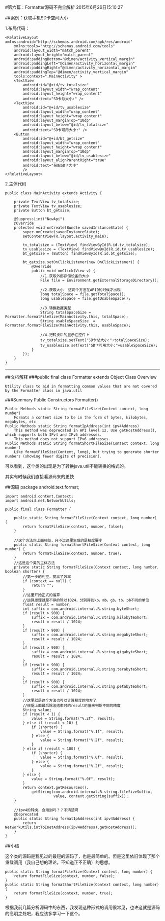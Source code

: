 #第六篇：Formatter源码不完全解析
2015年6月26日15:10:27

##案例：获取手机SD卡空间大小

1.布局代码：

	<RelativeLayout xmlns:android="http://schemas.android.com/apk/res/android"
	    xmlns:tools="http://schemas.android.com/tools"
	    android:layout_width="match_parent"
	    android:layout_height="match_parent"
	    android:paddingBottom="@dimen/activity_vertical_margin"
	    android:paddingLeft="@dimen/activity_horizontal_margin"
	    android:paddingRight="@dimen/activity_horizontal_margin"
	    android:paddingTop="@dimen/activity_vertical_margin"
	    tools:context=".MainActivity" >
	    <TextView
	        android:id="@+id/tv_totalsize"
	        android:layout_width="wrap_content"
	        android:layout_height="wrap_content"
	        android:text="SD卡总大小:" />
	    <TextView
	        android:id="@+id/tv_usablesize"
	        android:layout_width="wrap_content"
	        android:layout_height="wrap_content"
	        android:layout_marginTop="10dp"
	        android:layout_below="@id/tv_totalsize"
	        android:text="SD卡可用大小:" />
	    <Button 
	        android:id="@+id/bt_getsize"
	        android:layout_width="wrap_content"
	        android:layout_height="wrap_content"
	        android:layout_marginTop="10dp"
	        android:layout_below="@id/tv_usablesize"
	        android:layout_alignParentRight="true"
	        android:text="获取SD卡大小"
	        />
	</RelativeLayout>

2.主体代码

	public class MainActivity extends Activity {
	
		private TextView tv_totalsize;
		private TextView tv_usablesize;
		private Button bt_getsize;
	
		@SuppressLint("NewApi")
		@Override
		protected void onCreate(Bundle savedInstanceState) {
			super.onCreate(savedInstanceState);
			setContentView(R.layout.activity_main);
			
			tv_totalsize = (TextView) findViewById(R.id.tv_totalsize);
			tv_usablesize = (TextView) findViewById(R.id.tv_usablesize);
			bt_getsize = (Button) findViewById(R.id.bt_getsize);
			
			bt_getsize.setOnClickListener(new OnClickListener() {
				@Override
				public void onClick(View v) {
					//1.获取外部存储设备的大小
					File file = Environment.getExternalStorageDirectory();
					
					//2.获取大小  这两个方法在API9的时候才出现
					long totalSpace = file.getTotalSpace();
					long usableSpace = file.getUsableSpace();
					
					//3.转换数据类型
					String totalSpaceSize = Formatter.formatFileSize(MainActivity.this, totalSpace);
					String usableSpaceSize  = Formatter.formatFileSize(MainActivity.this, usableSpace);
					
					//4.把转换后的显示在控件上
					tv_totalsize.setText("SD卡总大小:"+totalSpaceSize);
					tv_usablesize.setText("SD卡可用大小:"+usableSpaceSize);
				}
			});
		}
	}

---
##文档解释
###public final class Formatter extends Object
Class Overview

	Utility class to aid in formatting common values that are not covered by the Formatter class in java.util

###Summary
	Public Constructors Formatter()

	Public Methods static String formatFileSize(Context context, long number)
		Formats a content size to be in the form of bytes, kilobytes, megabytes, etc
	Public Methods static String formatIpAddress(int ipv4Address)
		This method was deprecated in API level 12. Use getHostAddress(), which supports both IPv4 and IPv6 addresses. 
		This method does not support IPv6 addresses.
	Public Methods static String formatShortFileSize(Context context, long number)
		Like formatFileSize(Context, long), but trying to generate shorter numbers (showing fewer digits of precision).

可以看到，这个类的出现是为了转换java.util不能转换的格式的。

其实有时候我们直接看源码来的更快

##源码
	package android.text.format;
	
	import android.content.Context;
	import android.net.NetworkUtils;
	
	public final class Formatter {
	
	    public static String formatFileSize(Context context, long number) {
	        return formatFileSize(context, number, false);
	    }
	
	    //这个方法同上面相似，只不过这里生成的是精度要小
	    public static String formatShortFileSize(Context context, long number) {
	        return formatFileSize(context, number, true);
	    }
		//这是这个类的主体方法
	    private static String formatFileSize(Context context, long number, boolean shorter) {
			//第一步的判空，提高了效率
	        if (context == null) {
	            return "";
	        }
			//这里开始正式的运算
			//运算原理就是不停的除以1024，分别得到kb，mb，gb，tb，pb不同的单位
	        float result = number;
	        int suffix = com.android.internal.R.string.byteShort;
	        if (result > 900) {
	            suffix = com.android.internal.R.string.kilobyteShort;
	            result = result / 1024;
	        }
	        if (result > 900) {
	            suffix = com.android.internal.R.string.megabyteShort;
	            result = result / 1024;
	        }
	        if (result > 900) {
	            suffix = com.android.internal.R.string.gigabyteShort;
	            result = result / 1024;
	        }
	        if (result > 900) {
	            suffix = com.android.internal.R.string.terabyteShort;
	            result = result / 1024;
	        }
	        if (result > 900) {
	            suffix = com.android.internal.R.string.petabyteShort;
	            result = result / 1024;
	        }
			//这里就是这个方法也可以计算精度的地方了
			//根据上面最后除法结束时的result的值来判断不同的精度
	        String value;
	        if (result < 1) {
	            value = String.format("%.2f", result);
	        } else if (result < 10) {
	            if (shorter) {
	                value = String.format("%.1f", result);
	            } else {
	                value = String.format("%.2f", result);
	            }
	        } else if (result < 100) {
	            if (shorter) {
	                value = String.format("%.0f", result);
	            } else {
	                value = String.format("%.2f", result);
	            }
	        } else {
	            value = String.format("%.0f", result);
	        }
	        return context.getResources().
	            getString(com.android.internal.R.string.fileSizeSuffix,
	                      value, context.getString(suffix));
	    }
	
	    //ipv4的转换，会用到吗？？不清楚啊
	    @Deprecated
	    public static String formatIpAddress(int ipv4Address) {
	        return NetworkUtils.intToInetAddress(ipv4Address).getHostAddress();
	    }
	}

##小结

这个类的源码是我见过的最短的源码了，也是最简单的。但是这里依旧体现了那个重载调用（我自己想的理论，不知道正不正确）的思想。

	public static String formatFileSize(Context context, long number) {
        return formatFileSize(context, number, false);
    }
    public static String formatShortFileSize(Context context, long number) {
        return formatFileSize(context, number, true);
    }
根据我前几篇分析源码中的东西，我发现这种形式的调用很常见，也许这就是源码的高明之处吧，我应该多学习一下这个。